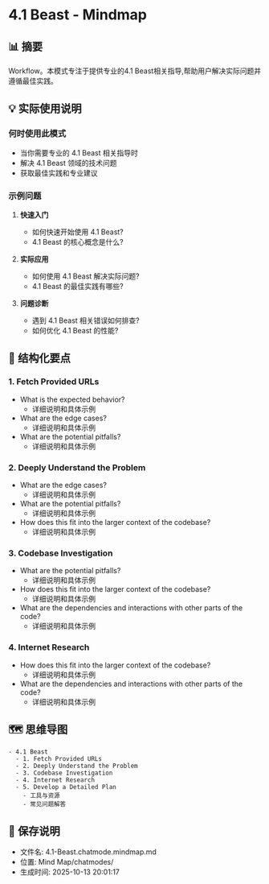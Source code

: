 # 4.1 Beast - Mindmap

## 📊 摘要
Workflow。本模式专注于提供专业的4.1 Beast相关指导,帮助用户解决实际问题并遵循最佳实践。

## 💡 实际使用说明

### 何时使用此模式
- 当你需要专业的 4.1 Beast 相关指导时
- 解决 4.1 Beast 领域的技术问题
- 获取最佳实践和专业建议

### 示例问题

1. **快速入门**
   - 如何快速开始使用 4.1 Beast?
   - 4.1 Beast 的核心概念是什么?

2. **实际应用**
   - 如何使用 4.1 Beast 解决实际问题?
   - 4.1 Beast 的最佳实践有哪些?

3. **问题诊断**
   - 遇到 4.1 Beast 相关错误如何排查?
   - 如何优化 4.1 Beast 的性能?

## 📝 结构化要点

### 1. Fetch Provided URLs
- What is the expected behavior?
  - 详细说明和具体示例
- What are the edge cases?
  - 详细说明和具体示例
- What are the potential pitfalls?
  - 详细说明和具体示例

### 2. Deeply Understand the Problem
- What are the edge cases?
  - 详细说明和具体示例
- What are the potential pitfalls?
  - 详细说明和具体示例
- How does this fit into the larger context of the codebase?
  - 详细说明和具体示例

### 3. Codebase Investigation
- What are the potential pitfalls?
  - 详细说明和具体示例
- How does this fit into the larger context of the codebase?
  - 详细说明和具体示例
- What are the dependencies and interactions with other parts of the code?
  - 详细说明和具体示例

### 4. Internet Research
- How does this fit into the larger context of the codebase?
  - 详细说明和具体示例
- What are the dependencies and interactions with other parts of the code?
  - 详细说明和具体示例


## 🗺️ 思维导图

```mindmap
- 4.1 Beast
  - 1. Fetch Provided URLs
  - 2. Deeply Understand the Problem
  - 3. Codebase Investigation
  - 4. Internet Research
  - 5. Develop a Detailed Plan
    - 工具与资源
    - 常见问题解答
```

## 💾 保存说明
- 文件名: 4.1-Beast.chatmode.mindmap.md
- 位置: Mind Map/chatmodes/
- 生成时间: 2025-10-13 20:01:17

